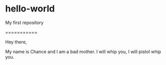 # hello-world
My first repository

===========

Hey there,

My name is Chance and I am a bad mother. I will whip you, I will pistol whip you. 
